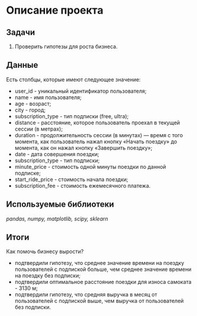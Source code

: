 # Описание проекта
## Задачи
1. Проверить гипотезы для роста бизнеса.

## Данные
Есть столбцы, которые имеют следующее значение:
- user_id	- уникальный идентификатор пользователя;
- name - имя пользователя;
- age - возраст;
- city - город;
- subscription_type - тип подписки (free, ultra);
- distance - расстояние, которое пользователь проехал в текущей сессии (в метрах);
- duration - продолжительность сессии (в минутах) — время с того момента, как пользователь нажал кнопку «Начать поездку» до момента, как он нажал кнопку «Завершить поездку»;
- date - дата совершения поездки;
- subscription_type - тип подписки;
- minute_price - стоимость одной минуты поездки по данной подписке;
- start_ride_price - стоимость начала поездки;
- subscription_fee - стоимость ежемесячного платежа.

## Используемые библиотеки
*pandas, numpy, matplotlib, scipy, sklearn*

## Итоги
Как  помочь бизнесу вырости?
- подтвердили гипотезу, что среднее значение времени на поездку пользователей с подпиской больше, чем среднее значение времени на поездку без подписки;
- подтвердили оптимальное расстояние поездки для износа самоката - 3130 м;
- подтвердили гипотезу, что средняя выручка в месяц от пользователей с подпиской выше, чем выручка от пользователей без подписки.
